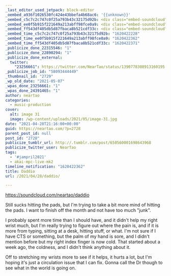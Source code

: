 ```yaml
---
_last_editor_used_jetpack: block-editor
_oembed_a936f1026530fc424e43bbefa4b68ac6: '{{unknown}}'
_oembed_c5c7c2c747c0f25a793b43c32175d92b: <div class="embed-soundcloud"><iframe title="Daddio by NearTao" width="750" height="400" scrolling="no" frameborder="no" src="https://w.soundcloud.com/player/?visual=true&url=https%3A%2F%2Fapi.soundcloud.com%2Ftracks%2F1038763606&show_artwork=true&maxwidth=750&maxheight=1000&dnt=1"></iframe></div>
_oembed_ee0f5b915f221649a213abff98fce0a9: <div class="embed-soundcloud"><iframe title="Daddio by NearTao" width="820" height="400" scrolling="no" frameborder="no" src="https://w.soundcloud.com/player/?visual=true&url=https%3A%2F%2Fapi.soundcloud.com%2Ftracks%2F1038763606&show_artwork=true&maxwidth=820&maxheight=1000&dnt=1"></iframe></div>
_oembed_ff543df405db5d87fbaca8b521cdf33c: <div class="embed-soundcloud"><iframe title="Daddio by NearTao" width="500" height="400" scrolling="no" frameborder="no" src="https://w.soundcloud.com/player/?visual=true&url=https%3A%2F%2Fapi.soundcloud.com%2Ftracks%2F1038763606&show_artwork=true&maxwidth=500&maxheight=750&dnt=1"></iframe></div>
_oembed_time_c5c7c2c747c0f25a793b43c32175d92b: "1620422228"
_oembed_time_ee0f5b915f221649a213abff98fce0a9: "1620422362"
_oembed_time_ff543df405db5d87fbaca8b521cdf33c: "1620422371"
_publicize_done_22315546: "1"
_publicize_done_22890294: "1"
_publicize_done_external:
  twitter:
    "23256661": https://twitter.com/NearTao/status/1390778308913160195
_publicize_job_id: "58093444449"
_thumbnail_id: "2729"
_wp_old_date: "2021-05-07"
_wpas_done_23256661: "1"
_wpas_done_24391465: "1"
author: neartao
categories:
  - music-production
cover:
  alt: image 31
  image: /wp-content/uploads/2021/05/image-31.jpg
date: "2021-04-28T21:16:00+00:00"
guid: https://neartao.com/?p=2728
parent_post_id: null
post_id: "2728"
publicize_tumblr_url: http://.tumblr.com/post/650560001698643968
publicize_twitter_user: NearTao
tags:
  - '#jampril2021'
  - akai-mpc-live-mk2
timeline_notification: "1620422362"
title: Daddio
url: /2021/04/28/daddio/

---
```

https://soundcloud.com/neartao/daddio

Still sucks hitting the pads, but I'm trying to take a bit more mind of hitting the pads. I want to finish off the month and not have too much "junk".

I probably spent more time than I should have, and it didn't help my right wrist much, but I'm really trying to figure out where the pain is, and if it is more from typing, sitting at a desk, hitting stuff, or what. I'm not sure if I have CTS or something, but the palm of my hand is sore, and I didn't mention before but my right index finger is now cold. That started about a week ago, the coldness, and I didn't think anything about it.

Off to stretching my wrists more to see if it helps, it hurts a lot, but I'm hoping it's just a circulation issue that I can fix. Gonna call the Dr though to see what in the world is going on.
